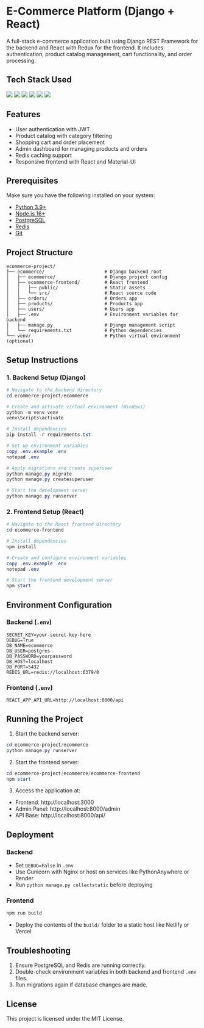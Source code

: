 
# E-Commerce Platform (Django + React)

A full-stack e-commerce application built using Django REST Framework for the backend and React with Redux for the frontend. It includes authentication, product catalog management, cart functionality, and order processing.

## Tech Stack Used

<p>
  <img src="https://img.shields.io/badge/-Django%20REST%20Framework-grey?style=flat&logo=django&logoColor=white"/>
  <img src="https://img.shields.io/badge/-PostgreSQL-336791?style=flat&logo=postgresql&logoColor=white"/>
  <img src="https://img.shields.io/badge/-React-20232A?style=flat&logo=react&logoColor=61DAFB"/>
  <img src="https://img.shields.io/badge/-Redux-764ABC?style=flat&logo=redux&logoColor=white"/>
  <img src="https://img.shields.io/badge/-Material--UI-0081CB?style=flat&logo=mui&logoColor=white"/>
  <img src="https://img.shields.io/badge/-Redis-DC382D?style=flat&logo=redis&logoColor=white"/>
</p>


## Features

- User authentication with JWT
- Product catalog with category filtering
- Shopping cart and order placement
- Admin dashboard for managing products and orders
- Redis caching support
- Responsive frontend with React and Material-UI

## Prerequisites

Make sure you have the following installed on your system:

- [Python 3.9+](https://www.python.org/downloads/)
- [Node.js 16+](https://nodejs.org/)
- [PostgreSQL](https://www.postgresql.org/download/)
- [Redis](https://redis.io/docs/getting-started/installation/)
- [Git](https://git-scm.com/downloads)

## Project Structure

```
ecommerce-project/
├── ecommerce/                      # Django backend root
│   ├── ecommerce/                  # Django project config
│   ├── ecommerce-frontend/         # React frontend
│   │   ├── public/                 # Static assets
│   │   └── src/                    # React source code
│   ├── orders/                     # Orders app
│   ├── products/                   # Products app
│   ├── users/                      # Users app
│   ├── .env                        # Environment variables for backend
│   ├── manage.py                   # Django management script
│   └── requirements.txt            # Python dependencies
└── venv/                           # Python virtual environment (optional)
```

## Setup Instructions

### 1. Backend Setup (Django)

```powershell
# Navigate to the backend directory
cd ecommerce-project/ecommerce

# Create and activate virtual environment (Windows)
python -m venv venv
venv\Scripts\activate

# Install dependencies
pip install -r requirements.txt

# Set up environment variables
copy .env.example .env
notepad .env

# Apply migrations and create superuser
python manage.py migrate
python manage.py createsuperuser

# Start the development server
python manage.py runserver
```

### 2. Frontend Setup (React)

```powershell
# Navigate to the React frontend directory
cd ecommerce-frontend

# Install dependencies
npm install

# Create and configure environment variables
copy .env.example .env
notepad .env

# Start the frontend development server
npm start
```

## Environment Configuration

### Backend (`.env`)

```
SECRET_KEY=your-secret-key-here
DEBUG=True
DB_NAME=ecommerce
DB_USER=postgres
DB_PASSWORD=yourpassword
DB_HOST=localhost
DB_PORT=5432
REDIS_URL=redis://localhost:6379/0
```

### Frontend (`.env`)

```
REACT_APP_API_URL=http://localhost:8000/api
```

## Running the Project

1. Start the backend server:

```powershell
cd ecommerce-project/ecommerce
python manage.py runserver
```

2. Start the frontend server:

```powershell
cd ecommerce-project/ecommerce/ecommerce-frontend
npm start
```

3. Access the application at:

- Frontend: http://localhost:3000
- Admin Panel: http://localhost:8000/admin
- API Base: http://localhost:8000/api/

## Deployment

### Backend

- Set `DEBUG=False` in `.env`
- Use Gunicorn with Nginx or host on services like PythonAnywhere or Render
- Run `python manage.py collectstatic` before deploying

### Frontend

```bash
npm run build
```

- Deploy the contents of the `build/` folder to a static host like Netlify or Vercel

## Troubleshooting

1. Ensure PostgreSQL and Redis are running correctly.
2. Double-check environment variables in both backend and frontend `.env` files.
3. Run migrations again if database changes are made.

## License

This project is licensed under the MIT License.
